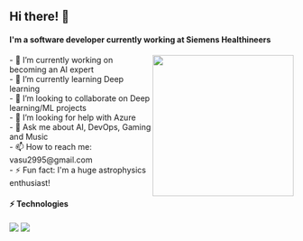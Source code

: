## Hi there! 👋

#### I'm a software developer currently working at Siemens Healthineers

<img src="https://camo.githubusercontent.com/e15e75521862be103c834df436a8f9e075c945e5/68747470733a2f2f6d656469612e67697068792e636f6d2f6d656469612f6475334a336358797a686a3735494f6776412f67697068792e676966" width="250" height="250" align="right"/>
<div>
- 🔭 I’m currently working on becoming an AI expert<br>                                             
- 🌱 I’m currently learning Deep learning<br>
- 👯 I’m looking to collaborate on Deep learning/ML projects<br>
- 🤔 I’m looking for help with Azure<br>
- 💬 Ask me about AI, DevOps, Gaming and Music<br>
- 📫 How to reach me: vasu2995@gmail.com<br>
- ⚡️ Fun fact: I'm a huge astrophysics enthusiast!<br>
</div>

#### ⚡ Technologies
![](https://camo.githubusercontent.com/aeec5d3cd1838aa6c5ef3517193acc7f737785b4/68747470733a2f2f696d672e736869656c64732e696f2f62616467652f2d2e4e45542d3865343461643f7374796c653d666c61742d737175617265266c6f676f3d2532454e4554266c6f676f436f6c6f723d7768697465)
![](https://camo.githubusercontent.com/faa21c05351cc8f2ed9de2e31f726064632539b3/68747470733a2f2f696d672e736869656c64732e696f2f62616467652f2d432532332d3865343461643f7374796c653d666c61742d737175617265266c6f676f3d632d7368617270266c6f676f436f6c6f723d7768697465)

